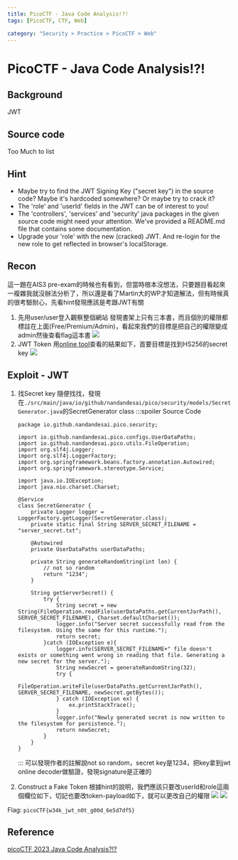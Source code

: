 ```yaml
---
title: PicoCTF - Java Code Analysis!?!
tags: [PicoCTF, CTF, Web]

category: "Security > Practice > PicoCTF > Web"
---
```


# PicoCTF - Java Code Analysis!?!
## Background
JWT

## Source code
Too Much to list
## Hint
* Maybe try to find the JWT Signing Key ("secret key") in the source code? Maybe it's hardcoded somewhere? Or maybe try to crack it?
* The 'role' and 'userId' fields in the JWT can be of interest to you!
* The 'controllers', 'services' and 'security' java packages in the given source code might need your attention. We've provided a README.md file that contains some documentation.
* Upgrade your 'role' with the new (cracked) JWT. And re-login for the new role to get reflected in browser's localStorage.

## Recon
這一題在AIS3 pre-exam的時候也有看到，但當時根本沒想法，只要題目看起來一複雜我就沒辦法分析了，所以還是看了Martin大的WP才知道解法，但有時候真的很考驗耐心，先看hint發現應該是考跟JWT有關
1. 先用user/user登入觀察整個網站
發現書架上只有三本書，而且個別的權限都標註在上面(Free/Premium/Admin)，看起來我們的目標是把自己的權限變成admin然後查看flag這本書
![](https://hackmd.io/_uploads/BJJYLGuO3.png)
2. JWT Token
用[online tool](https://jwt.io/)查看的結果如下，首要目標是找到HS256的secret key
![](https://hackmd.io/_uploads/SkMdvf__3.png)


## Exploit - JWT
1. 找Secret key
隨便找找，發現在`./src/main/java/io/github/nandandesai/pico/security/models/SecretGenerator.java`的SecretGenerator class
    :::spoiler Source Code
    ```java!
    package io.github.nandandesai.pico.security;

    import io.github.nandandesai.pico.configs.UserDataPaths;
    import io.github.nandandesai.pico.utils.FileOperation;
    import org.slf4j.Logger;
    import org.slf4j.LoggerFactory;
    import org.springframework.beans.factory.annotation.Autowired;
    import org.springframework.stereotype.Service;

    import java.io.IOException;
    import java.nio.charset.Charset;

    @Service
    class SecretGenerator {
        private Logger logger = LoggerFactory.getLogger(SecretGenerator.class);
        private static final String SERVER_SECRET_FILENAME = "server_secret.txt";

        @Autowired
        private UserDataPaths userDataPaths;

        private String generateRandomString(int len) {
            // not so random
            return "1234";
        }

        String getServerSecret() {
            try {
                String secret = new String(FileOperation.readFile(userDataPaths.getCurrentJarPath(), SERVER_SECRET_FILENAME), Charset.defaultCharset());
                logger.info("Server secret successfully read from the filesystem. Using the same for this runtime.");
                return secret;
            }catch (IOException e){
                logger.info(SERVER_SECRET_FILENAME+" file doesn't exists or something went wrong in reading that file. Generating a new secret for the server.");
                String newSecret = generateRandomString(32);
                try {
                    FileOperation.writeFile(userDataPaths.getCurrentJarPath(), SERVER_SECRET_FILENAME, newSecret.getBytes());
                } catch (IOException ex) {
                    ex.printStackTrace();
                }
                logger.info("Newly generated secret is now written to the filesystem for persistence.");
                return newSecret;
            }
        }
    }

    ```
    :::
    可以發現作者的註解說not so random，secret key是1234，把key拿到jwt online decoder做驗證，發現signature是正確的
    
2. Construct a Fake Token
根據hint的說明，我們應該只要改userId和role這兩個欄位如下，切記也要改token-payload如下，就可以更改自己的權限
![](https://hackmd.io/_uploads/HJWUqfuun.png)
![](https://hackmd.io/_uploads/H1-LjzOdh.png)

    
Flag: `picoCTF{w34k_jwt_n0t_g00d_6e5d7df5}`
## Reference
[ picoCTF 2023 Java Code Analysis?!? ](https://youtu.be/tsTkxWxLTqk)